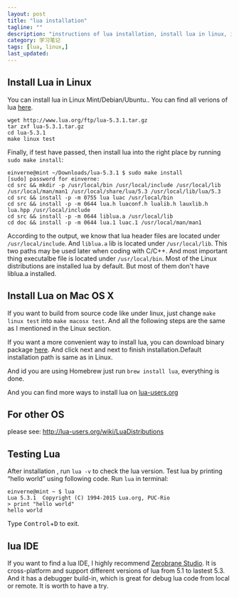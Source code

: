 ```yaml
---
layout: post
title: "lua installation"
tagline: ""
description: "instructions of lua installation, install lua in linux, install lua under macosx"
category: 学习笔记
tags: [lua, linux,]
last_updated: 
---
```


## Install Lua in Linux
You can install lua in Linux Mint/Debian/Ubuntu.. You can find all verions of lua [here](http://www.lua.org/download.html).

	wget http://www.lua.org/ftp/lua-5.3.1.tar.gz
	tar zxf lua-5.3.1.tar.gz
	cd lua-5.3.1
	make linux test

Finally, if test have passed, then install lua into the right place by running `sudo make install`:

	einverne@mint ~/Downloads/lua-5.3.1 $ sudo make install
	[sudo] password for einverne:
	cd src && mkdir -p /usr/local/bin /usr/local/include /usr/local/lib /usr/local/man/man1 /usr/local/share/lua/5.3 /usr/local/lib/lua/5.3
	cd src && install -p -m 0755 lua luac /usr/local/bin
	cd src && install -p -m 0644 lua.h luaconf.h lualib.h lauxlib.h lua.hpp /usr/local/include
	cd src && install -p -m 0644 liblua.a /usr/local/lib
	cd doc && install -p -m 0644 lua.1 luac.1 /usr/local/man/man1

According to the output, we know that lua header files are located under `/usr/local/include`. And `liblua.a` lib is located under `/usr/local/lib`. This two paths may be used later when coding with C/C++. And most important thing executalbe file is located under `/usr/local/bin`. Most of the Linux distributions are installed lua by default. But most of them don't have liblua.a installed.

## Install Lua on Mac OS X

If you want to build from source code like under linux, just change `make linux test` into `make macosx test`. And all the following steps are the same as I mentioned in the Linux section.

If you want a more convenient way to install lua, you can download binary package [here](http://rudix.org/packages/lua.html). And click next and next to finish installation.Default installation path is same as in Linux.

And id you are using Homebrew just run `brew install lua`, everything is done.

And you can find more ways to install lua on [lua-users.org](http://lua-users.org/wiki/MacOsxLua)

## For other OS
please see: <http://lua-users.org/wiki/LuaDistributions>

## Testing Lua

After installation , run `lua -v` to check the lua version. Test lua by printing “hello world” using following code. Run `lua` in terminal:

	einverne@mint ~ $ lua
	Lua 5.3.1  Copyright (C) 1994-2015 Lua.org, PUC-Rio
	> print "hello world"
	hello world

Type <kbd>Control</kbd>+<kbd>D</kbd> to exit.

## lua IDE
If you want to find a lua IDE, I highly recommend [Zerobrane Studio](http://studio.zerobrane.com/). It is cross-platform and support different versions of lua from 5.1 to lastest 5.3. And it has a debugger build-in, which is great for debug lua code from local or remote. It is worth to have a try.

